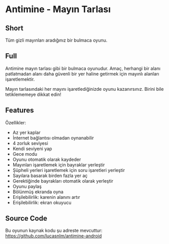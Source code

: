 # Antimine - Mayın Tarlası

## Short

Tüm gizli mayınları aradığınız bir bulmaca oyunu.

## Full

Antimine mayın tarlası gibi bir bulmaca oyunudur. Amaç, herhangi bir alanı patlatmadan alanı daha güvenli bir yer haline getirmek için mayınlı alanları işaretlemektir.

Mayın tarlasındaki her mayını işaretlediğinizde oyunu kazanırsınız. Birini bile tetiklememeye dikkat edin!

## Features

Özellikler:

- Az yer kaplar
- İnternet bağlantısı olmadan oynanabilir
- 4 zorluk seviyesi
- Kendi seviyeni yap
- Gece modu
- Oyunu otomatik olarak kaydeder
- Mayınları işaretlemek için bayraklar yerleştir
- Şüpheli yerleri işaretlemek için soru işaretleri yerleştir
- Sayılara basarak birden fazla yer aç
- Gerektiğinde bayrakları otomatik olarak yerleştir
- Oyunu paylaş
- Bölünmüş ekranda oyna
- Erişilebilirlik: karenin alanını artır
- Erişilebilirlik: ekran okuyucu

## Source Code

Bu oyunun kaynak kodu şu adreste mevcuttur: https://github.com/lucasnlm/antimine-android